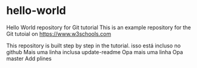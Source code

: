 # hello-world
Hello World repository for Git tutorial
This is an example repository for the Git tutoial on https://www.w3schools.com

This repository is built step by step in the tutorial.
isso está incluso no github
Mais uma linha inclusa
update-readme
Opa mais uma linha
Opa
master
Add plines
